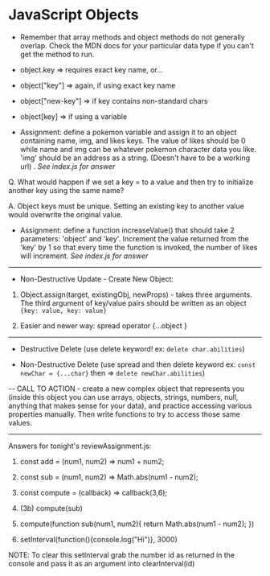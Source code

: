 # JavaScript Objects

* Remember that array methods and object methods do not generally overlap. Check the MDN docs for your particular data type if you can't get the method to run.


- object.key => requires exact key name, or...
- object["key"] => again, if using exact key name
- object["new-key"] => if key contains non-standard chars
- object[key] => if using a variable




- Assignment: define a pokemon variable and assign it to an object containing name, img, and likes keys. The value of likes should be 0 while name and img can be whatever pokemon character data you like. 'img' should be an address as a string. (Doesn't have to be a working url) . *See index.js for answer*


Q. What would happen if we set a key = to a value and then try to initialize another key using the same name?

A. Object keys must be unique. Setting an existing key to another value would overwrite the original value.

- Assignment: define a function increaseValue() that should take 2 parameters: 'object' and 'key'. Increment the value returned from the 'key' by 1 so that every time the function is invoked, the number of likes will increment. *See index.js for answer*

---

- Non-Destructive Update - Create New Object:

1. Object.assign(target, existingObj, newProps) - takes three arguments. The third argument of key/value pairs should be written as an object ```{key: value, key: value}```

2. Easier and newer way: spread operator {...object }

---

- Destructive Delete (use delete keyword! ex: ```delete char.abilities```)

- Non-Destructive Delete (use spread and then delete keyword
ex: ```const newChar = {...char}``` then => ```delete newChar.abilities```)


 -- CALL TO ACTION - create a new complex object that represents you (inside this object you can use arrays, objects, strings, numbers, null, anything that makes sense for your data), and practice accessing various properties manually. Then write functions to try to access those same values.

 ---

 Answers for tonight's reviewAssignment.js:

 1. const add = (num1, num2) => num1 + num2;

 2. const sub = (num1, num2) => Math.abs(num1 - num2);

 3. const compute = (callback) => callback(3,6);

 3. (3b) compute(sub)

 4. compute(function sub(num1, num2){
        return Math.abs(num1 - num2);
    })

5. setInterval(function(){console.log("Hi")}, 3000)

NOTE: To clear this setInterval grab the number id as returned in the console and pass it as an argument into clearInterval(id)